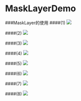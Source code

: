 # MaskLayerDemo
###MaskLayer的使用
####(1)
![](http://images2015.cnblogs.com/blog/545446/201607/545446-20160714170438154-1085530624.gif)

####(2)
![](http://images2015.cnblogs.com/blog/545446/201607/545446-20160714170911186-548652452.png)

####(3)
![](http://images2015.cnblogs.com/blog/545446/201607/545446-20160714171849529-1131160052.gif)

####(4)
![](http://images2015.cnblogs.com/blog/545446/201607/545446-20160714172020826-494228149.png)

####(5)
![](http://images2015.cnblogs.com/blog/545446/201607/545446-20160714173401623-90020224.gif)

####(6)
![](http://images2015.cnblogs.com/blog/545446/201607/545446-20160714173543389-282988363.png)


####(7)
![](http://images2015.cnblogs.com/blog/545446/201607/545446-20160714174505467-1629494953.gif)


####(8)
![](http://images2015.cnblogs.com/blog/545446/201607/545446-20160714174725623-1260706348.png)


